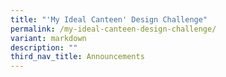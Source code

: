```yaml
---
title: "'My Ideal Canteen' Design Challenge"
permalink: /my-ideal-canteen-design-challenge/
variant: markdown
description: ""
third_nav_title: Announcements
---
```

